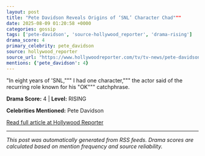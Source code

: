 ```yaml
---
layout: post
title: "Pete Davidson Reveals Origins of ‘SNL’ Character Chad"""
date: 2025-08-09 01:20:58 +0000
categories: gossip
tags: ['pete-davidson', 'source-hollywood_reporter', 'drama-rising']
drama_score: 4
primary_celebrity: pete_davidson
source: hollywood_reporter
source_url: "https://www.hollywoodreporter.com/tv/tv-news/pete-davidson-snl-chad-origins-1236340749/"""
mentions: {'pete_davidson': 4}
---
```


"In eight years of 'SNL,""" I had one character,""" the actor said of the recurring role known for his "OK""" catchphrase.

**Drama Score:** 4 | **Level:** RISING

**Celebrities Mentioned:** Pete Davidson

[Read full article at Hollywood Reporter](https://www.hollywoodreporter.com/tv/tv-news/pete-davidson-snl-chad-origins-1236340749/)

---
*This post was automatically generated from RSS feeds. Drama scores are calculated based on mention frequency and source reliability.*
